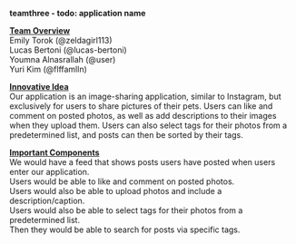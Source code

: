 **teamthree - todo: application name**

<ins>**Team Overview**</ins>  <br> 
Emily Torok (@zeldagirl113)  <br> 
Lucas Bertoni (@lucas-bertoni)  <br> 
Youmna Alnasrallah (@user)  <br> 
Yuri Kim (@flffamlln)

<ins>**Innovative Idea**</ins>  <br> 
Our application is an image-sharing application, similar to Instagram, but exclusively for users to share pictures of their pets. Users can like and comment on posted photos, as well as add descriptions to their images when they upload them. Users can also select tags for their photos from a predetermined list, and posts can then be sorted by their tags.

<ins>**Important Components**</ins>  <br> 
We would have a feed that shows posts users have posted when users enter our application. <br>
Users would be able to like and comment on posted photos. <br>
Users would also be able to upload photos and include a description/caption. <br>
Users would also be able to select tags for their photos from a predetermined list. <br>
Then they would be able to search for posts via specific tags. <br>